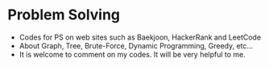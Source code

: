 # Problem Solving

* Codes for PS on web sites such as Baekjoon, HackerRank and LeetCode
* About Graph, Tree, Brute-Force, Dynamic Programming, Greedy, etc...
* It is welcome to comment on my codes. It will be very helpful to me.